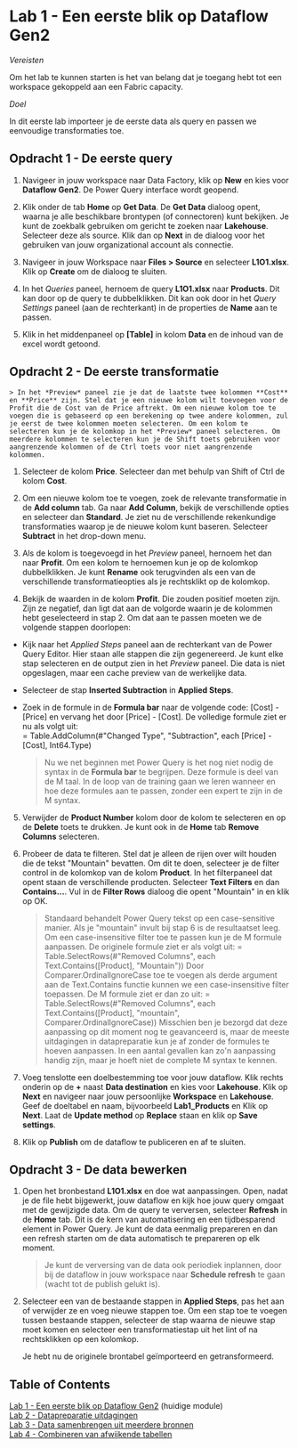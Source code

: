 # Lab 1 - Een eerste blik op Dataflow Gen2

*Vereisten*

Om het lab te kunnen starten is het van belang dat je toegang hebt tot een workspace gekoppeld aan een Fabric capacity.

*Doel*

In dit eerste lab importeer je de eerste data als query en passen we eenvoudige transformaties toe.

## Opdracht 1 - De eerste query

1. Navigeer in jouw workspace naar Data Factory, klik op **New** en kies voor **Dataflow Gen2**. De Power Query interface wordt geopend.

2. Klik onder de tab **Home** op **Get Data**. De **Get Data** dialoog opent, waarna je alle beschikbare brontypen (of connectoren) kunt bekijken. Je kunt de zoekbalk gebruiken om gericht te zoeken naar **Lakehouse**. Selecteer deze als source. Klik dan op **Next** in de dialoog voor het gebruiken van jouw organizational account als connectie.

3. Navigeer in jouw Workspace naar **Files > Source** en selecteer **L1O1.xlsx**. Klik op **Create** om de dialoog te sluiten.

4. In het *Queries* paneel, hernoem de query **L1O1.xlsx** naar **Products**. Dit kan door op de query te dubbelklikken. Dit kan ook door in het *Query Settings* paneel (aan de rechterkant) in de properties de **Name** aan te passen.

5. Klik in het middenpaneel op **[Table]** in kolom **Data** en de inhoud van de excel wordt getoond.

## Opdracht 2 - De eerste transformatie

    > In het *Preview* paneel zie je dat de laatste twee kolommen **Cost** en **Price** zijn. Stel dat je een nieuwe kolom wilt toevoegen voor de Profit die de Cost van de Price aftrekt. Om een nieuwe kolom toe te voegen die is gebaseerd op een berekening op twee andere kolommen, zul je eerst de twee kolommen moeten selecteren. Om een kolom te selecteren kun je de kolomkop in het *Preview* paneel selecteren. Om meerdere kolommen te selecteren kun je de Shift toets gebruiken voor aangrenzende kolommen of de Ctrl toets voor niet aangrenzende kolommen.

1. Selecteer de kolom **Price**. Selecteer dan met behulp van Shift of Ctrl de kolom **Cost**.

2. Om een nieuwe kolom toe te voegen, zoek de relevante transformatie in de **Add column** tab. Ga naar **Add Column**, bekijk de verschillende opties en selecteer dan **Standard**. Je ziet nu de verschillende rekenkundige transformaties waarop je de nieuwe kolom kunt baseren. Selecteer **Subtract** in het drop-down menu.

3. Als de kolom is toegevoegd in het *Preview* paneel, hernoem het dan naar **Profit**. Om een kolom te hernoemen kun je op de kolomkop dubbelklikken. Je kunt **Rename** ook terugvinden als een van de verschillende transformatieopties als je rechtsklikt op de kolomkop.

4. Bekijk de waarden in de kolom **Profit**. Die zouden positief moeten zijn. Zijn ze negatief, dan ligt dat aan de volgorde waarin je de kolommen hebt geselecteerd in stap 2. Om dat aan te passen moeten we de volgende stappen doorlopen:
  - Kijk naar het *Applied Steps* paneel aan de rechterkant van de Power Query Editor. Hier staan alle stappen die zijn gegenereerd. Je kunt elke stap selecteren en de output zien in het *Preview* paneel. Die data is niet opgeslagen, maar een cache preview van de werkelijke data.
  - Selecteer de stap **Inserted Subtraction** in **Applied Steps**.
  - Zoek in de formule in de **Formula bar** naar de volgende code: [Cost] - [Price] en vervang het door [Price] - [Cost]. De volledige formule ziet er nu als volgt uit: \
    = Table.AddColumn(#"Changed Type", "Subtraction", each [Price] - [Cost], Int64.Type)

    > Nu we net beginnen met Power Query is het nog niet nodig de syntax in de **Formula bar** te begrijpen. Deze formule is deel van de M taal. In de loop van de training gaan we leren wanneer en hoe deze formules aan te passen, zonder een expert te zijn in de M syntax.

5. Verwijder de **Product Number** kolom door de kolom te selecteren en op de **Delete** toets te drukken. Je kunt ook in de **Home** tab **Remove Columns** selecteren.

6. Probeer de data te filteren. Stel dat je alleen de rijen over wilt houden die de tekst "Mountain" bevatten. Om dit te doen, selecteer je de filter control in de kolomkop van de kolom **Product**. In het filterpaneel dat opent staan de verschillende producten. Selecteer **Text Filters** en dan **Contains...**. Vul in de **Filter Rows** dialoog die opent "Mountain" in en klik op OK.

    > Standaard behandelt Power Query tekst op een case-sensitive manier. Als je "mountain" invult bij stap 6 is de resultaatset leeg. Om een case-insensitive filter toe te passen kun je de M formule aanpassen. De originele formule ziet er als volgt uit:
    > = Table.SelectRows(#"Removed Columns", each Text.Contains([Product], "Mountain"))
    > Door Comparer.OrdinalIgnoreCase toe te voegen als derde argument aan de Text.Contains functie kunnen we een case-insensitive filter toepassen. De M formule ziet er dan zo uit:
    > = Table.SelectRows(#"Removed Columns", each Text.Contains([Product], "mountain", Comparer.OrdinalIgnoreCase))
    > Misschien ben je bezorgd dat deze aanpassing op dit moment nog te geavanceerd is, maar de meeste uitdagingen in datapreparatie kun je af zonder de formules te hoeven aanpassen. In een aantal gevallen kan zo'n aanpassing handig zijn, maar je hoeft niet de complete M syntax te kennen.

7. Voeg tenslotte een doelbestemming toe voor jouw dataflow. Klik rechts onderin op de **+** naast **Data destination** en kies voor **Lakehouse**. Klik op **Next** en navigeer naar jouw persoonlijke **Workspace** en **Lakehouse**. Geef de doeltabel en naam, bijvoorbeeld **Lab1_Products** en Klik op **Next**. Laat de **Update method** op **Replace** staan en klik op **Save settings**.

8. Klik op **Publish** om de dataflow te publiceren en af te sluiten.

## Opdracht 3 - De data bewerken

1. Open het bronbestand **L1O1.xlsx** en doe wat aanpassingen. Open, nadat je de file hebt bijgewerkt, jouw dataflow en kijk hoe jouw query omgaat met de gewijzigde data. Om de query te verversen, selecteer **Refresh** in de **Home** tab. Dit is de kern van automatisering en een tijdbesparend element in Power Query. Je kunt de data eenmalig prepareren en dan een refresh starten om de data automatisch te prepareren op elk moment.

    > Je kunt de verversing van de data ook periodiek inplannen, door bij de dataflow in jouw workspace naar **Schedule refresh** te gaan (wacht tot de publish gelukt is). 

2. Selecteer een van de bestaande stappen in **Applied Steps**, pas het aan of verwijder ze en voeg nieuwe stappen toe. Om een stap toe te voegen tussen bestaande stappen, selecteer de stap waarna de nieuwe stap moet komen en selecteer een transformatiestap uit het lint of na rechtsklikken op een kolomkop.

    Je hebt nu de originele brontabel geïmporteerd en getransformeerd.


## Table of Contents

[Lab 1 - Een eerste blik op Dataflow Gen2](../Lab1/LabInstructies1.md) (huidige module)\
[Lab 2 - Datapreparatie uitdagingen](../Lab2/LabInstructies2.md)\
[Lab 3 - Data samenbrengen uit meerdere bronnen](../Lab3/LabInstructies3.md)\
[Lab 4 - Combineren van afwijkende tabellen](../Lab4/LabInstructies4.md)
